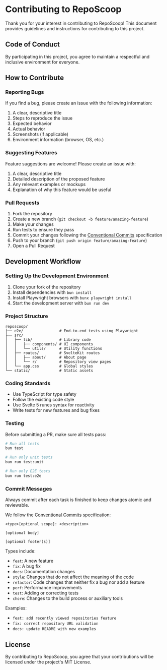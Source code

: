 # Contributing to RepoScoop

Thank you for your interest in contributing to RepoScoop! This document provides guidelines and instructions for contributing to this project.

## Code of Conduct

By participating in this project, you agree to maintain a respectful and inclusive environment for everyone.

## How to Contribute

### Reporting Bugs

If you find a bug, please create an issue with the following information:

1. A clear, descriptive title
2. Steps to reproduce the issue
3. Expected behavior
4. Actual behavior
5. Screenshots (if applicable)
6. Environment information (browser, OS, etc.)

### Suggesting Features

Feature suggestions are welcome! Please create an issue with:

1. A clear, descriptive title
2. Detailed description of the proposed feature
3. Any relevant examples or mockups
4. Explanation of why this feature would be useful

### Pull Requests

1. Fork the repository
2. Create a new branch (`git checkout -b feature/amazing-feature`)
3. Make your changes
4. Run tests to ensure they pass
5. Commit your changes following the [Conventional Commits](https://www.conventionalcommits.org/) specification
6. Push to your branch (`git push origin feature/amazing-feature`)
7. Open a Pull Request

## Development Workflow

### Setting Up the Development Environment

1. Clone your fork of the repository
2. Install dependencies with `bun install`
3. Install Playwright browsers with `bunx playwright install`
4. Start the development server with `bun run dev`

### Project Structure

```
reposcoop/
├── e2e/                # End-to-end tests using Playwright
├── src/
│   ├── lib/            # Library code
│   │   ├── components/ # UI components
│   │   └── utils/      # Utility functions
│   ├── routes/         # SvelteKit routes
│   │   ├── about/      # About page
│   │   └── r/          # Repository view pages
│   └── app.css         # Global styles
└── static/             # Static assets
```

### Coding Standards

- Use TypeScript for type safety
- Follow the existing code style
- Use Svelte 5 runes syntax for reactivity
- Write tests for new features and bug fixes

### Testing

Before submitting a PR, make sure all tests pass:

```bash
# Run all tests
bun test

# Run only unit tests
bun run test:unit

# Run only E2E tests
bun run test:e2e
```

### Commit Messages

Always commit after each task is finished to keep changes atomic and reviewable.

We follow the [Conventional Commits](https://www.conventionalcommits.org/) specification:

```
<type>[optional scope]: <description>

[optional body]

[optional footer(s)]
```

Types include:

- `feat`: A new feature
- `fix`: A bug fix
- `docs`: Documentation changes
- `style`: Changes that do not affect the meaning of the code
- `refactor`: Code changes that neither fix a bug nor add a feature
- `perf`: Performance improvements
- `test`: Adding or correcting tests
- `chore`: Changes to the build process or auxiliary tools

Examples:

- `feat: add recently viewed repositories feature`
- `fix: correct repository URL validation`
- `docs: update README with new examples`

## License

By contributing to RepoScoop, you agree that your contributions will be licensed under the project's MIT License.
